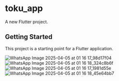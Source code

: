 # toku_app

A new Flutter project.

## Getting Started

This project is a starting point for a Flutter application.

![WhatsApp Image 2025-04-05 at 01 16 17_98d17f04](https://github.com/user-attachments/assets/3cef6851-3b37-405e-974d-38afe725eaf4) ![WhatsApp Image 2025-04-05 at 01 16 18_324c8b6f](https://github.com/user-attachments/assets/3b21eef9-82a5-4771-bb04-40a293bc8a49)
![WhatsApp Image 2025-04-05 at 01 16 17_1981d55e](https://github.com/user-attachments/assets/904816f3-ac0f-4ace-862e-a714968b07fd) ![WhatsApp Image 2025-04-05 at 01 16 18_45e64bb7](https://github.com/user-attachments/assets/17caa639-256e-4948-b802-1b8a40ec908b)


